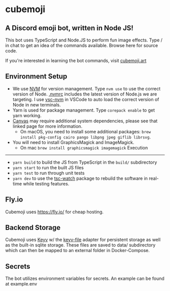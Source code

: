 # cubemoji
A Discord emoji bot, written in Node JS!
---
This bot uses TypeScript and Node.JS to perform fun image effects. Type / in chat to get an idea of the commands available. Browse here for source code.

If you're interested in learning the bot commands, visit [cubemoji.art](https://cubemoji.art)

Environment Setup
-----------------
- We use [NVM](https://github.com/nvm-sh/nvm) for version management. Type `nvm use` to use the correct version of Node. [.nvmrc](https://gitlab.com/cubismod/cubemoji/-/blob/main/.nvmrc) includes the latest version of Node.js we are targeting. I use [vsc-nvm](https://marketplace.visualstudio.com/items?itemName=henrynguyen5-vsc.vsc-nvm) in VSCode to auto load the correct version of Node in new terminals.
- Yarn is used for package management. Type `corepack enable` to get yarn working. 
- [Canvas](https://www.npmjs.com/package/canvas) may require additional system dependencies, please see that linked page for more information.
  - On macOS, you need to install some additional packages: `brew install pkg-config cairo pango libpng jpeg giflib librsvg`.
- You will need to install GraphicsMagick and ImageMagick.
  - On mac `brew install graphicsmagick imagemagick`
Execution
---------
- `yarn build` to build the JS from TypeScript in the `build/` subdirectory
- `yarn start` to run the built JS files
- `yarn test` to run through unit tests
- `yarn dev` to use the [tsc-watch](https://www.npmjs.com/package/tsc-watch) package to rebuild the software in real-time while testing features.

Fly.io
-------
Cubemoji uses https://fly.io/ for cheap hosting.

Backend Storage
---------------
Cubemoji uses [Keyv](https://www.npmjs.com/package/keyv) w/ the [keyv-file](https://github.com/zaaack/keyv-file) adapter for persistent storage as well as the built-in sqlite storage. These files are saved to data/ subdirectory which can then be mapped to an external folder in Docker-Compose.

Secrets
-------
The bot utilizes environment variables for secrets. An example can be found at example.env
